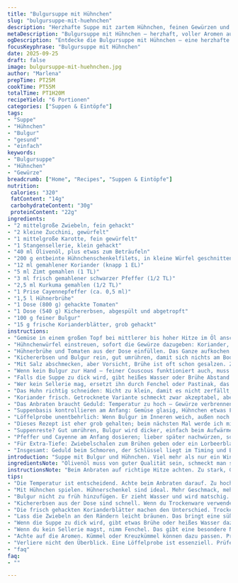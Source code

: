 ```yaml
---
title: "Bulgursuppe mit Hühnchen"
slug: "bulgursuppe-mit-huehnchen"
description: "Herzhafte Suppe mit zartem Hühnchen, feinen Gewürzen und knackigem Gemüse. Mit Tomaten, Kichererbsen und Bulgur, angelehnt an traditionelle nordafrikanische Aromen."
metaDescription: "Bulgursuppe mit Hühnchen – herzhaft, voller Aromen aus Nordafrika, ideal für kalte Tage und ein echtes Geschmackserlebnis."
ogDescription: "Entdecke die Bulgursuppe mit Hühnchen – eine herzhafte Mischung aus Gewürzen, Gemüse und Hühnchen für ein unvergessliches Geschmackserlebnis."
focusKeyphrase: "Bulgursuppe mit Hühnchen"
date: 2025-09-25
draft: false
image: bulgursuppe-mit-huehnchen.jpg
author: "Marlena"
prepTime: PT25M
cookTime: PT55M
totalTime: PT1H20M
recipeYield: "6 Portionen"
categories: ["Suppen & Eintöpfe"]
tags:
- "Suppe"
- "Hühnchen"
- "Bulgur"
- "gesund"
- "einfach"
keywords:
- "Bulgursuppe"
- "Hühnchen"
- "Gewürze"
breadcrumb: ["Home", "Recipes", "Suppen & Eintöpfe"]
nutrition: 
 calories: "320"
 fatContent: "14g"
 carbohydrateContent: "30g"
 proteinContent: "22g"
ingredients:
- "2 mittelgroße Zwiebeln, fein gehackt"
- "2 kleine Zucchini, gewürfelt"
- "1 mittelgroße Karotte, fein gewürfelt"
- "1 Stangensellerie, klein gehackt"
- "40 ml Olivenöl, plus etwas zum Beträufeln"
- "200 g entbeinte Hühnchenschenkelfilets, in kleine Würfel geschnitten"
- "12 ml gemahlener Koriander (knapp 1 EL)"
- "5 ml Zimt gemahlen (1 TL)"
- "3 ml frisch gemahlener schwarzer Pfeffer (1/2 TL)"
- "2,5 ml Kurkuma gemahlen (1/2 TL)"
- "1 Prise Cayennepfeffer (ca. 0,5 ml)"
- "1,5 l Hühnerbrühe"
- "1 Dose (800 g) gehackte Tomaten"
- "1 Dose (540 g) Kichererbsen, abgespült und abgetropft"
- "100 g feiner Bulgur"
- "15 g frische Korianderblätter, grob gehackt"
instructions:
- "Gemüse in einem großen Topf bei mittlerer bis hoher Hitze im Öl anschwitzen. Nicht braun werden lassen, solo weich und saftig. Gerade wenn die Zwiebeln durchsichtig werden, springen die Aromen hoch – ein leises Zischen, nicht zu schnell rühren."
- "Hühnchenwürfel einstreuen, sofort die Gewürze dazugeben: Koriander, Zimt, Pfeffer, Kurkuma, Cayenne. Kurz anbraten, gut umrühren, bis das Fleisch an den Ecken gerade anfängt Farbe zu nehmen – etwa 1,5 Minuten. Hier entscheidet sich viel vom Geschmack; zu lange macht trocken, zu kurz roh."
- "Hühnerbrühe und Tomaten aus der Dose einfüllen. Das Ganze aufkochen lassen; große Blasen an der Oberfläche zeigen den richtigen Siedepunkt. Hitze zurückschalten, um ein ruhiges Köcheln zu erreichen. Auf diese Weise ziehen die Gewürze ein und das Fleisch wird zart – etwa 28 Minuten, wegen der Dicke der Stücke eine Art Weichmachen."
- "Kichererbsen und Bulgur rein, gut umrühren, damit sich nichts am Boden anlegt. Deckel lüften, damit die Suppe nicht zu dick wird. Weiterköcheln lassen, bis der Bulgur schön quirlt und das Gemüse weich, aber noch bissfest ist – rund 17 Minuten, je nach Topf und Herd schwankt’s."
- "Mit Salz abschmecken, aber Vorsicht, Brühe ist oft schon gesalzen. Zum Schluss frische Korianderblätter drüberstreuen, holt nochmal Frische rein. Wer mag, träufelt noch etwas Olivenöl obendrauf. Das ist nicht nur Deko, sondern gibt einen samtigen Lauf und eine Mischung aus Fruchtigkeit und Wärme."
- "Wenn kein Bulgur zur Hand – feiner Couscous funktioniert auch, muss dann aber ganz zum Schluss eingerührt werden, da er schneller gar ist. Statt Hühnchen kann man auch Lammhack nehmen für eine kräftigere Variante, aber das ergibt ein ganz anderes Spiel der Geschmäcker."
- "Falls die Suppe zu dick wird, gibt heißes Wasser oder Brühe Abstand. Unbedingt die Konsistenz beobachten, zu breiig ist keine Option – Suppe soll noch leicht fließen."
- "Wer kein Sellerie mag, ersetzt ihn durch Fenchel oder Pastinak, das gibt den Suppe einen eigenen Twist ohne den typischen Selleriegeruch. Zucchini sind hier wichtig, sie bringen Frische und bissige Struktur – schlecht kann man sie auch weglassen, aber dann fehlt ein Element."
- "Das Huhn richtig schneiden: Nicht zu klein, damit es nicht zerfällt, aber auch nicht so groß, dass es das Essen sperrig macht. Ein regelmäßiges Würfeln ist mehr als Schmücke; hilft beim gleichmäßigen Garen."
- "Koriander frisch. Getrocknete Variante schmeckt zwar akzeptabel, aber frisch bringt den Unterschied. Kräuter am Schluss zuzugeben, damit sie ihr Aroma behalten und nicht zerfallen."
- "Das Anbraten braucht Geduld: Temperatur zu hoch – Gewürze verbrennen, bitter. Zu niedrig – kein Aroma. Immer mit der Nase arbeiten, der Duft zeigt den Weg."
- "Suppenbasis kontrollieren am Anfang: Gemüse glasig, Hühnchen etwas Farbe, dann Flüssigkeit dazu. Kein rotes Braten verhindert Bitterkeit, sondern macht den Unterschied."
- "Löffelprobe unentbehrlich: Wenn Bulgur im Inneren weich, außen noch klein bissfest, dann passt alles. Nicht nach Gerichtzeit entscheiden, sondern nach Textur."
- "Dieses Rezept ist eher grob gehalten; beim nächsten Mal werde ich mit etwas Zitronensaft experimentieren, das gibt eine schöne Frische, ohne das Gesamtbild zu verändern."
- "Suppenreste? Gut umrühren, Bulgur wird dicker, einfach beim Aufwärmen Wasser dazugeben, sonst erinnert es an Brei. Ein Spritzer Olivenöl aufgewärmt wirkt wie frisch gekocht – nicht unterschätzen."
- "Pfeffer und Cayenne am Anfang dosieren; lieber später nachwürzen, sonst wird es schnell zu scharf. Eine Prise kann viel ausmachen, besonders in warmen Speisen."
- "Für Extra-Tiefe: Zwiebelschalen zum Brühen geben oder ein Lorbeerblatt, aber dann vorher herausfischen, macht den Geschmack klarer. Ohne Übertreibung."
- "Insgesamt: Geduld beim Schmoren, der Schlüssel liegt im Timing und Beobachten. Schlechte Suppe entsteht da, wo man sich an Zeiten klammert, statt die Stichprobe macht."
introduction: "Suppe mit Bulgur und Hühnchen. Viel mehr als nur ein Wintergericht. Die Mischung aus Gewürzen – Koriander, Zimt, Kurkuma, ein Hauch Cayenne – entfaltet sich, wenn die Zutaten langsam mürbe werden. Gemüse wie Zucchini und Karotten geben Frische und Textur, das Huhn sorgt für Protein und Fülle. Kichererbsen dazu sind Grundsätzlich eine Wunderzutat; sättigend und sorgen für Herzhaftigkeit. Diese Suppe verlangt nach Aufmerksamkeit: Beobachte, wie sie sich verändert, rieche die Gewürze, spüre die Temperatur – dann wird aus einer einfachen Mahlzeit ein Erlebnis, das tiefgeht."
ingredientsNote: "Olivenöl muss von guter Qualität sein, schmeckt man sofort. Zucchini nicht zu groß nehmen, damit sie nicht zu wässrig werden. Hühnerschenkel eignen sich besser als Brustfilet – mehr Geschmack, zarter nach dem Schmoren. Kichererbsen aus der Dose gehen schnell und gut; bei Trockenware vorab 12 Stunden einweichen und weich kochen, das spart aber Zeit. Bulgur kann auch mittelkörnig sein, dann Kochzeit anpassen. Koriander frisch kaufen, Tiefkühlware reicht meist nicht aus. Zimt und Kurkuma lieber frisch aus dem Gewürzregal, nicht alt, sonst verlieren sie Aroma. Sellerie durch Fenchel ersetzen für einen Anis-ähnlichen Kick – funktioniert gut, aber andere Richtung."
instructionsNote: "Beim Anbraten auf richtige Hitze achten. Zu stark, Gewürze verbrennen schnell; zu schwach, keine Röstaromen. Geduld, bis Gemüse glänzt und weich wird, bereit für Fleisch. Fleisch salzen erst am Ende, sonst wird es trocken. Brühe zügig zum Kochen bringen, dann zum Simmern zurückschalten. Deckel nicht fest drauf, damit die Flüssigkeit reduziert und konzentriert. Bulgur zuletzt dazu, sonst wird er matschig. Suppe sollte sichtbar blubbern, nicht starr kochen. Während des Finales gelegentlich umrühren, insbesondere nach Zugabe des Bulgurs. Ablöschen mit Brühe geht immer, wenn zu dick – niemals mit Wasser kalt runterkühlen, Sauerstoff zerstört Aroma. Zum Servieren frische Kräuter, etwas Öl überträufeln, bringt Leben in die Schüssel. Vorsicht mit Salz – achtet man spürt’s sofort, aber zu viel killt alles."
tips:
- "Die Temperatur ist entscheidend. Achte beim Anbraten darauf. Zu hoch, die Gewürze verbrennen schnell; zu niedrig, die Aromen entwickeln sich nicht. Gebe dem Gemüse Zeit, damit es weich wird und glänzt. Richtig anschwitzen."
- "Mit Hühnchen spielen. Hühnerschenkel sind ideal. Mehr Geschmack, mehr Saftigkeit. Brustfilet wird schnell trocken. Achte beim Schneiden darauf, gleichmäßige Würfel zu bekommen. Sie garen gleichmäßiger, das bringt ein besseres Ergebnis."
- "Bulgur nicht zu früh hinzufügen. Er zieht Wasser und wird matschig. Warte, bis die Suppe gut kocht. Dann dazugeben, kurz umrühren und weiterköcheln lassen. Achte auf die Konsistenz, sie sollte fließen, nicht breiig sein."
- "Kichererbsen aus der Dose sind schnell. Wenn du Trockenware verwendest, denke an die Einweichzeit, mindestens 12 Stunden. Das ist wichtig für gleichmäßige Garzeit. Vorher kochen. Sonst könnte die Suppe bis zum nächsten Tag bleiben."
- "Die frisch gehackten Korianderblätter machen den Unterschied. Trockenkräuter verlieren ihr Aroma. Kurz vor dem Servieren dazugeben, damit die Frische bleibt. Vielleicht einen Spritzer Zitronenwasser für zusätzliche Frische."
- "Lass die Zwiebeln an den Rändern leicht bräunen. Das bringt eine süße Note. Die Suppe sollte ein harmonisches Aroma haben. Die Rezeptdetails sind wichtig, aber improvisiere. Wenn etwas fehlt, finde Alternativen."
- "Wenn die Suppe zu dick wird, gibt etwas Brühe oder heißes Wasser dazu. Achte auf die Konsistenz während des Kochens. Wenn es zu fest wird, zieht der Bulgur mehr an."
- "Wenn du kein Sellerie magst, nimm Fenchel. Das gibt eine besondere Note. Es bleibt frisch und hat einen eigenen Charakter. Auch Pastinaken funktionieren gut."
- "Achte auf die Aromen. Kümmel oder Kreuzkümmel können dazu passen. Probiere sie aus. Wenn du magst, etwas mehr Cayenne. Aber Vorsicht, nachwürzen ist wichtig, um den richtigen Schärfegrad zu bekommen."
- "Verliere nicht den Überblick. Eine Löffelprobe ist essenziell. Prüfe regelmäßig die Konsistenz des Bulgur. Etwas weich innen, außen noch bissfest – das ist der Zeitpunkt zum Servieren. Timing ist alles."
- "faq"
faq:
- ""

---
```

